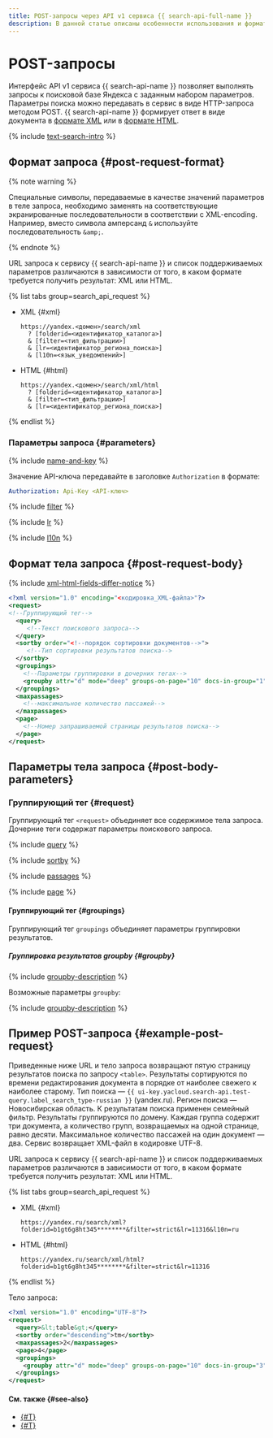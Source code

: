 ```yaml
---
title: POST-запросы через API v1 сервиса {{ search-api-full-name }}
description: В данной статье описаны особенности использования и формат POST-запросов при обращении к сервису {{ search-api-name }} через интерфейс API v1.
---
```


# POST-запросы

Интерфейс API v1 сервиса {{ search-api-name }} позволяет выполнять запросы к поисковой базе Яндекса с заданным набором параметров. Параметры поиска можно передавать в сервис в виде HTTP-запроса методом POST. {{ search-api-name }} формирует ответ в виде документа в [формате XML](./response.md) или в [формате HTML](./html-response.md).

{% include [text-search-intro](../../_includes/search-api/text-search-intro.md) %}

## Формат запроса {#post-request-format}

{% note warning %}

Специальные символы, передаваемые в качестве значений параметров в теле запроса, необходимо заменять на соответствующие экранированные последовательности в соответствии с XML-encoding. Например, вместо символа амперсанд `&` используйте последовательность `&amp;`.

{% endnote %}

URL запроса к сервису {{ search-api-name }} и список поддерживаемых параметров различаются в зависимости от того, в каком формате требуется получить результат: XML или HTML.

{% list tabs group=search_api_request %}

- XML {#xml}

  ```httpget
  https://yandex.<домен>/search/xml
    ? [folderid=<идентификатор_каталога>]
    & [filter=<тип_фильтрации>]
    & [lr=<идентификатор_региона_поиска>]
    & [l10n=<язык_уведомлений>]
  ```

- HTML {#html}

  ```httpget
  https://yandex.<домен>/search/xml/html
    ? [folderid=<идентификатор_каталога>]
    & [filter=<тип_фильтрации>]
    & [lr=<идентификатор_региона_поиска>]
  ```

{% endlist %}

### Параметры запроса {#parameters}

{% include [name-and-key](../../_includes/search-api/key.md) %}

Значение API-ключа передавайте в заголовке `Authorization` в формате:

```yaml
Authorization: Api-Key <API-ключ>
```

{% include [filter](../../_includes/search-api/filter.md) %}

{% include [lr](../../_includes/search-api/lr.md) %}

{% include [l10n](../../_includes/search-api/l10n.md) %}

## Формат тела запроса {#post-request-body}

{% include [xml-html-fields-differ-notice](../../_includes/search-api/xml-html-fields-differ-notice.md) %}

```xml
<?xml version="1.0" encoding="<кодировка_XML-файла>"?>
<request>
<!--Группирующий тег-->
  <query>
     <!--Текст поискового запроса-->
  </query>
  <sortby order="<!--порядок сортировки документов-->">
     <!--Тип сортировки результатов поиска-->
  </sortby>
  <groupings>
    <!--Параметры группировки в дочерних тегах-->
    <groupby attr="d" mode="deep" groups-on-page="10" docs-in-group="1" />
  </groupings>
  <maxpassages>
    <!--максимальное количество пассажей-->
  </maxpassages>
  <page>
    <!--Номер запрашиваемой страницы результатов поиска-->
  </page>
</request>
```

## Параметры тела запроса {#post-body-parameters}

### Группирующий тег <request> {#request}

Группирующий тег `<request>` объединяет все содержимое тела запроса. Дочерние теги содержат параметры поискового запроса. 

{% include [query](../../_includes/search-api/query.md) %}

{% include [sortby](../../_includes/search-api/sortby.md) %}

{% include [passages](../../_includes/search-api/passages.md) %}

{% include [page](../../_includes/search-api/page.md) %}

#### Группирующий тег <groupings> {#groupings}

Группирующий тег `groupings` объединяет параметры группировки результатов.

##### Группировка результатов groupby {#groupby}

{% include [groupby-description](../../_includes/search-api/groupby-description.md) %}

Возможные параметры `groupby`:

{% include [groupby-description](../../_includes/search-api/groupby-parameters.md) %}

## Пример POST-запроса {#example-post-request}

Приведенные ниже URL и тело запроса возвращают пятую страницу результатов поиска по запросу `<table>`. Результаты сортируются по времени редактирования документа в порядке от наиболее свежего к наиболее старому. Тип поиска — `{{ ui-key.yacloud.search-api.test-query.label_search_type-russian }}` (yandex.ru). Регион поиска — Новосибирская область. К результатам поиска применен семейный фильтр. Результаты группируются по домену. Каждая группа содержит три документа, а количество групп, возвращаемых на одной странице, равно десяти. Максимальное количество пассажей на один документ — два. Сервис возвращает XML-файл в кодировке UTF-8.

URL запроса к сервису {{ search-api-name }} и список поддерживаемых параметров различаются в зависимости от того, в каком формате требуется получить результат: XML или HTML.

{% list tabs group=search_api_request %}

- XML {#xml}

  ```httpget
  https://yandex.ru/search/xml?folderid=b1gt6g8ht345********&filter=strict&lr=11316&l10n=ru
  ```

- HTML {#html}

  ```httpget
  https://yandex.ru/search/xml/html?folderid=b1gt6g8ht345********&filter=strict&lr=11316
  ```

{% endlist %}

Тело запроса:

```xml
<?xml version="1.0" encoding="UTF-8"?>
<request>
  <query>&lt;table&gt;</query>
  <sortby order="descending">tm</sortby>
  <maxpassages>2</maxpassages>
  <page>4</page>
  <groupings>
    <groupby attr="d" mode="deep" groups-on-page="10" docs-in-group="3" />
  </groupings>
</request>
```

#### См. также {#see-also}

* [{#T}](./response.md)
* [{#T}](./html-response.md)
